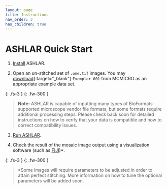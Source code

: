 ```yaml
---
layout: page
title: Instructions
nav_order: 3
has_children: true
---
```


# ASHLAR Quick Start

1. [Install](./installation.html) ASHLAR.

2. Open an un-stitched set of ```.ome.tif``` images. You may [download](https://mcmicro.org/datasets.html){:target="_blank"} ```Exemplar 001``` from MCMICRO as an appropriate example data set.

{: .fs-3 }
{: .fw-300 }
> **Note:** ASHLAR is capable of inputting many types of BioFormats-supported microscope vendor file formats, but some formats require additional processing steps. Please check back soon for detailed instructions on how to verify that your data is compatible and how to correct compatibility issues.
	
3. [Run ASHLAR](./running.html).

4. Check the result of the mosaic image output using a visualization software (such as [FIJI](https://imagej.net/software/fiji/downloads))*.

{: .fs-3 }
{: .fw-300 }
> \*Some images will require parameters to be adjusted in order to attain perfect stitching. More information on how to tune the optional parameters will be added soon. 



